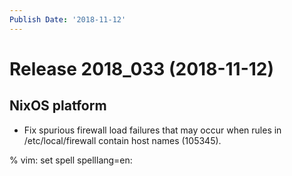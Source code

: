 ```yaml
---
Publish Date: '2018-11-12'
---
```


# Release 2018_033 (2018-11-12)

## NixOS platform

- Fix spurious firewall load failures that may occur when rules in
  /etc/local/firewall contain host names (105345).

% vim: set spell spelllang=en:
